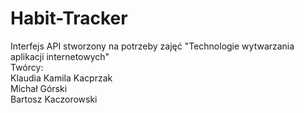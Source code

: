 # Habit-Tracker
Interfejs API stworzony na potrzeby zajęć "Technologie wytwarzania aplikacji internetowych" </br>
Twórcy: </br>
Klaudia Kamila Kacprzak </br>
Michał Górski </br>
Bartosz Kaczorowski
